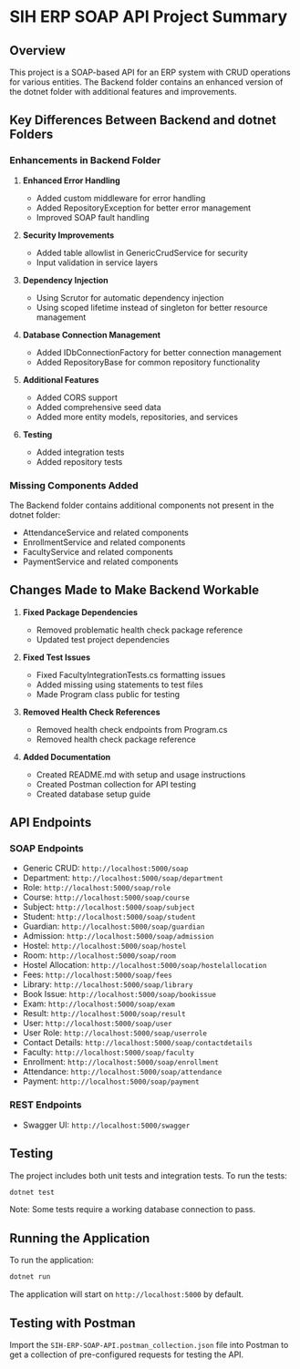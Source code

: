 # SIH ERP SOAP API Project Summary

## Overview

This project is a SOAP-based API for an ERP system with CRUD operations for various entities. The Backend folder contains an enhanced version of the dotnet folder with additional features and improvements.

## Key Differences Between Backend and dotnet Folders

### Enhancements in Backend Folder

1. **Enhanced Error Handling**
   - Added custom middleware for error handling
   - Added RepositoryException for better error management
   - Improved SOAP fault handling

2. **Security Improvements**
   - Added table allowlist in GenericCrudService for security
   - Input validation in service layers

3. **Dependency Injection**
   - Using Scrutor for automatic dependency injection
   - Using scoped lifetime instead of singleton for better resource management

4. **Database Connection Management**
   - Added IDbConnectionFactory for better connection management
   - Added RepositoryBase for common repository functionality

5. **Additional Features**
   - Added CORS support
   - Added comprehensive seed data
   - Added more entity models, repositories, and services

6. **Testing**
   - Added integration tests
   - Added repository tests

### Missing Components Added

The Backend folder contains additional components not present in the dotnet folder:
- AttendanceService and related components
- EnrollmentService and related components
- FacultyService and related components
- PaymentService and related components

## Changes Made to Make Backend Workable

1. **Fixed Package Dependencies**
   - Removed problematic health check package reference
   - Updated test project dependencies

2. **Fixed Test Issues**
   - Fixed FacultyIntegrationTests.cs formatting issues
   - Added missing using statements to test files
   - Made Program class public for testing

3. **Removed Health Check References**
   - Removed health check endpoints from Program.cs
   - Removed health check package reference

4. **Added Documentation**
   - Created README.md with setup and usage instructions
   - Created Postman collection for API testing
   - Created database setup guide

## API Endpoints

### SOAP Endpoints

- Generic CRUD: `http://localhost:5000/soap`
- Department: `http://localhost:5000/soap/department`
- Role: `http://localhost:5000/soap/role`
- Course: `http://localhost:5000/soap/course`
- Subject: `http://localhost:5000/soap/subject`
- Student: `http://localhost:5000/soap/student`
- Guardian: `http://localhost:5000/soap/guardian`
- Admission: `http://localhost:5000/soap/admission`
- Hostel: `http://localhost:5000/soap/hostel`
- Room: `http://localhost:5000/soap/room`
- Hostel Allocation: `http://localhost:5000/soap/hostelallocation`
- Fees: `http://localhost:5000/soap/fees`
- Library: `http://localhost:5000/soap/library`
- Book Issue: `http://localhost:5000/soap/bookissue`
- Exam: `http://localhost:5000/soap/exam`
- Result: `http://localhost:5000/soap/result`
- User: `http://localhost:5000/soap/user`
- User Role: `http://localhost:5000/soap/userrole`
- Contact Details: `http://localhost:5000/soap/contactdetails`
- Faculty: `http://localhost:5000/soap/faculty`
- Enrollment: `http://localhost:5000/soap/enrollment`
- Attendance: `http://localhost:5000/soap/attendance`
- Payment: `http://localhost:5000/soap/payment`

### REST Endpoints

- Swagger UI: `http://localhost:5000/swagger`

## Testing

The project includes both unit tests and integration tests. To run the tests:

```bash
dotnet test
```

Note: Some tests require a working database connection to pass.

## Running the Application

To run the application:

```bash
dotnet run
```

The application will start on `http://localhost:5000` by default.

## Testing with Postman

Import the `SIH-ERP-SOAP-API.postman_collection.json` file into Postman to get a collection of pre-configured requests for testing the API.